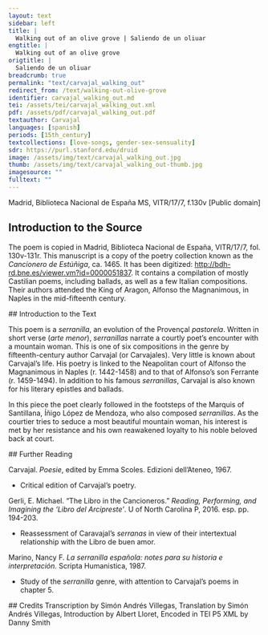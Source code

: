 ```yaml
---
layout: text
sidebar: left
title: |
  Walking out of an olive grove | Saliendo de un oliuar
engtitle: |
  Walking out of an olive grove
origtitle: |
  Saliendo de un oliuar
breadcrumb: true
permalink: "text/carvajal_walking_out"
redirect_from: /text/walking-out-olive-grove
identifier: carvajal_walking_out.md
tei: /assets/tei/carvajal_walking_out.xml
pdf: /assets/pdf/carvajal_walking_out.pdf
textauthor: Carvajal
languages: [spanish]
periods: [15th_century]
textcollections: [love-songs, gender-sex-sensuality]
sdr: https://purl.stanford.edu/druid 
image: /assets/img/text/carvajal_walking_out.jpg
thumb: /assets/img/text/carvajal_walking_out-thumb.jpg
imagesource: ""
fulltext: ""
---
```

 Madrid, Biblioteca Nacional de España MS, VITR/17/7, f.130v [Public domain]
 
## Introduction to the Source 
<p dir="ltr" id="docs-internal-guid-16cd1481-7fff-9611-d371-0ec7546f1381">The poem is copied in Madrid, Biblioteca Nacional de España, VITR/17/7, fol. 130v-131r. This manuscript is a copy of the poetry collection known as the <em>Cancionero de Estúñiga</em>, ca. 1465. It has been digitized: <a href="http://bdh-rd.bne.es/viewer.vm?id=0000051837">http://bdh-rd.bne.es/viewer.vm?id=0000051837</a>. It contains a compilation of mostly Castilian poems, including ballads, as well as a few Italian compositions. Their authors attended the King of Aragon, Alfonso the Magnanimous, in Naples in the mid-fifteenth century. </p>
## Introduction to the Text 
<p>This poem is a <em>serranilla</em>, an evolution of the Provençal <em>pastorela</em>. Written in short verse (<em>arte menor</em>), <em>serranillas</em> narrate a courtly poet’s encounter with a mountain woman. This is one of six compositions in the genre by fifteenth-century author Carvajal (or Carvajales). Very little is known about Carvajal’s life. His poetry is linked to the Neapolitan court of Alfonso the Magnanimous in Naples (r. 1442-1458) and to that of Alfonso’s son Ferrante (r. 1459-1494). In addition to his famous <em>serranillas</em>, Carvajal is also known for his literary epistles and ballads.</p> <p dir="ltr">In this piece the poet clearly followed in the footsteps of the Marquis of Santillana, Íñigo López de Mendoza, who also composed <em>serranillas</em>. As the courtier tries to seduce a most beautiful mountain woman, his interest is met by her resistance and his own reawakened loyalty to his noble beloved back at court.</p>
## Further Reading 
<p>Carvajal. <em>Poesie</em>, edited by Emma Scoles. Edizioni dell’Ateneo, 1967.</p> <ul> <li>Critical edition of Carvajal’s poetry.</li> </ul> <p>Gerli, E. Michael. “The Libro in the Cancioneros.” <em>Reading, Performing, and Imagining the ‘Libro del Arcipreste’</em>. U of North Carolina P, 2016. esp. pp. 194-203.</p> <ul> <li>Reassessment of Caravajal’s <em>serranas</em> in view of their intertextual relationship with the Libro de buen amor.</li> </ul> <p>Marino, Nancy F. <em>La serranilla española: notes para su historia e interpretación.</em> Scripta Humanistica, 1987.</p> <ul> <li>Study of the <em>serranilla</em> genre, with attention to Carvajal’s poems in chapter 5.</li> </ul>
## Credits
Transcription by Simón Andrés Villegas, Translation by Simón Andrés Villegas, Introduction by Albert Lloret, Encoded in TEI P5 XML by Danny Smith
